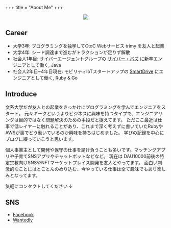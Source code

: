 +++
title = "About Me"
+++

<style>
  .article.markdown-body li+li { margin-top: 0px; }
</style>

<div style="text-align:center">
  <img src="https://pbs.twimg.com/profile_images/1109652340137558017/e3tEbmTW_400x400.jpg" style="" />
</div>

## Career

- 大学3年: プログラミングを独学してCtoC Webサービス trimy を友人と起業
- 大学4年: シード調達まで進むがトラクションが足りず解散
- 社会人1年目: サイバーエージェントグループの [サイバー・バズ](https://www.cyberbuzz.co.jp/) に新卒エンジニアとして働く, Java
- 社会人2年目~4年目現在: モビリティIoTスタートアップの [SmartDrive](https://smartdrive.co.jp/) にエンジニアとして働く, Ruby & Go

## Introduce

文系大学だが友人との起業をきっかけにプログラミングを学んでエンジニアをスタート。
元々ギークというよりビジネスに興味を持つタイプで、エンジニアリングは目的ではなく問題解決のための手段だと捉えてます。
ただここ最近は仕事で低レイヤーに触れることがあり、これまで深く考えずに書いていたRubyやAWSが裏でどう動いているのか興味を持ちはじめました。
学びの記録を中心にブログに綴っていこうと思います。

個人事業主として開発や保守の仕事を請け負うことも多いです。マッチングアプリや子育てSNSアプリやチャットボットなどなど。
現在は DAU10000前後の特定宗教向けSNSやNFTマーケットプレイス開発を友人とやってます。
面白い刺激的なことにはとことんのめり込む、今やっている仕事は全て趣味でもあり楽しみとなってます。

気軽にコンタクトしてください ↓

## SNS
- [Facebook](https://www.facebook.com/naoya.ito.1829)
- [Wantedly](https://www.wantedly.com/users/17806082)
